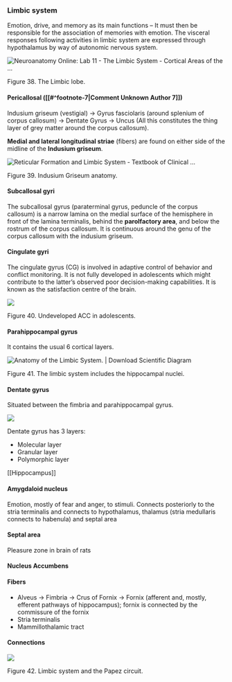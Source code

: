 ### Limbic system

Emotion, drive, and memory as its main functions – It must then be responsible for the association of memories with emotion. The visceral responses following activities in limbic system are expressed through hypothalamus by way of autonomic nervous system.

![Neuroanatomy Online: Lab 11 - The Limbic System - Cortical Areas of the ...](<2 - Source Material/Masters/attachments/Neuroanatomy Online Lab 11 - The Limbic System - Cortical Areas of the .png>)

Figure 38. The Limbic lobe.

#### Pericallosal ([[#^footnote-7|Comment Unknown Author 7]])

Indusium griseum (vestigial) -> Gyrus fasciolaris (around splenium of corpus callosum) -> Dentate Gyrus -> Uncus (All this constitutes the thing layer of grey matter around the corpus callosum).

**Medial and lateral longitudinal striae** (fibers) are found on either side of the midline of the **Indusium griseum**.

![Reticular Formation and Limbic System - Textbook of Clinical ...](<2 - Source Material/Masters/attachments/Reticular Formation and Limbic System - Textbook of Clinical .jpeg>)

Figure 39. Indusium Griseum anatomy.

#### Subcallosal gyri

The subcallosal gyrus (paraterminal gyrus, peduncle of the corpus callosum) is a narrow lamina on the medial surface of the hemisphere in front of the lamina terminalis, behind the **parolfactory area**, and below the rostrum of the corpus callosum. It is continuous around the genu of the corpus callosum with the indusium griseum.

#### Cingulate gyri

The cingulate gyrus (CG) is involved in adaptive control of behavior and conflict monitoring. It is not fully developed in adolescents which might contribute to the latter’s observed poor decision-making capabilities. It is known as the satisfaction centre of the brain.

![](<2 - Source Material/Masters/attachments/Attachment 26.png>)

Figure 40. Undeveloped ACC in adolescents.

#### Parahippocampal gyrus

It contains the usual 6 cortical layers.

![Anatomy of the Limbic System. | Download Scientific Diagram](<2 - Source Material/Masters/attachments/Anatomy of the Limbic System  Download Scientific Diagram.png>)

Figure 41. The limbic system includes the hippocampal nuclei.

#### Dentate gyrus

Situated between the fimbria and parahippocampal gyrus.

![](<2 - Source Material/Masters/attachments/Attachment 27.png>)

Dentate gyrus has 3 layers:

- Molecular layer
- Granular layer
- Polymorphic layer

[[Hippocampus]]

#### Amygdaloid nucleus

Emotion, mostly of fear and anger, to stimuli. Connects posteriorly to the stria terminalis and connects to hypothalamus, thalamus (stria medullaris connects to habenula) and septal area

#### Septal area

Pleasure zone in brain of rats

#### Nucleus Accumbens

#### Fibers

- Alveus -> Fimbria -> Crus of Fornix -> Fornix (afferent and, mostly, efferent pathways of hippocampus); fornix is connected by the commissure of the fornix
- Stria terminalis
- Mammillothalamic tract

#### Connections

![](<2 - Source Material/Masters/attachments/Attachment 30.png>)

Figure 42. Limbic system and the Papez circuit.